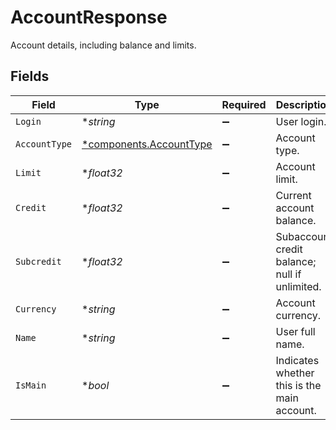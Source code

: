 # AccountResponse

Account details, including balance and limits.


## Fields

| Field                                                             | Type                                                              | Required                                                          | Description                                                       | Example                                                           |
| ----------------------------------------------------------------- | ----------------------------------------------------------------- | ----------------------------------------------------------------- | ----------------------------------------------------------------- | ----------------------------------------------------------------- |
| `Login`                                                           | **string*                                                         | :heavy_minus_sign:                                                | User login.                                                       | some_login                                                        |
| `AccountType`                                                     | [*components.AccountType](../../models/components/accounttype.md) | :heavy_minus_sign:                                                | Account type.                                                     | PRE-PAID                                                          |
| `Limit`                                                           | **float32*                                                        | :heavy_minus_sign:                                                | Account limit.                                                    | 0                                                                 |
| `Credit`                                                          | **float32*                                                        | :heavy_minus_sign:                                                | Current account balance.                                          | 130.44                                                            |
| `Subcredit`                                                       | **float32*                                                        | :heavy_minus_sign:                                                | Subaccount credit balance; null if unlimited.                     | 65.32                                                             |
| `Currency`                                                        | **string*                                                         | :heavy_minus_sign:                                                | Account currency.                                                 | PLN                                                               |
| `Name`                                                            | **string*                                                         | :heavy_minus_sign:                                                | User full name.                                                   | Andrzej Nowak                                                     |
| `IsMain`                                                          | **bool*                                                           | :heavy_minus_sign:                                                | Indicates whether this is the main account.                       | true                                                              |